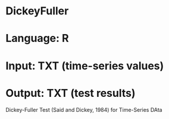 # DickeyFuller
# Language: R
# Input: TXT (time-series values)
# Output: TXT (test results)
Dickey-Fuller Test (Said and Dickey, 1984) for Time-Series DAta
